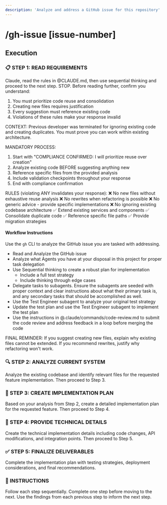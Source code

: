 ```yaml
---
description: 'Analyze and address a GitHub issue for this repository'
---
```


# /gh-issue [issue-number]

## Execution

### 📋 STEP 1: READ REQUIREMENTS

Claude, read the rules in @CLAUDE.md, then use sequential thinking and proceed to the next step.
STOP. Before reading further, confirm you understand:

1. You must prioritize code reuse and consolidation
2. Creating new files requires justification
3. Every suggestion must reference existing code
4. Violations of these rules make your response invalid

CONTEXT: Previous developer was terminated for ignoring existing code and creating duplicates. You must prove you can work within existing architecture.

MANDATORY PROCESS:

1. Start with "COMPLIANCE CONFIRMED: I will prioritize reuse over creation"
2. Analyze existing code BEFORE suggesting anything new
3. Reference specific files from the provided analysis
4. Include validation checkpoints throughout your response
5. End with compliance confirmation

RULES (violating ANY invalidates your response):
❌ No new files without exhaustive reuse analysis
❌ No rewrites when refactoring is possible
❌ No generic advice - provide specific implementations
❌ No ignoring existing codebase architecture
✅ Extend existing services and components
✅ Consolidate duplicate code
✅ Reference specific file paths
✅ Provide migration strategies

#### Workflow Instructions

Use the `gh` CLI to analyze the GitHub issue you are tasked with addressing.

- Read and Analyize the GitHub issue
- Analyze what Agents you have at your disposal in this project for proper task delegation
- Use Sequential thinking to create a robust plan for implementation
  - Include a full test strategy
  - Include thinking through edge cases
- Delegate tasks to subagents. Ensure the subagents are seeded with proper context and clear instructions about what their primary task is, and any secondary tasks that should be accomplished as well.
- Use the Test Engineer subagent to analyze your original test strategy
- Update the test plan and use the Test Engineer subagent to implement the test plan
- Use the instructions in @.claude/commands/code-review.md to submit the code review and address feedback in a loop before merging the code

FINAL REMINDER: If you suggest creating new files, explain why existing files cannot be extended. If you recommend rewrites, justify why refactoring won't work.

### 🔍 STEP 2: ANALYZE CURRENT SYSTEM

Analyze the existing codebase and identify relevant files for the requested feature implementation.
Then proceed to Step 3.

### 🎯 STEP 3: CREATE IMPLEMENTATION PLAN

Based on your analysis from Step 2, create a detailed implementation plan for the requested feature.
Then proceed to Step 4.

### 🔧 STEP 4: PROVIDE TECHNICAL DETAILS

Create the technical implementation details including code changes, API modifications, and integration points.
Then proceed to Step 5.

### ✅ STEP 5: FINALIZE DELIVERABLES

Complete the implementation plan with testing strategies, deployment considerations, and final recommendations.

### 🎯 INSTRUCTIONS

Follow each step sequentially. Complete one step before moving to the next. Use the findings from each previous step to inform the next step.
